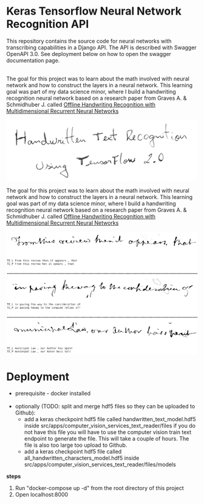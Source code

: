 # Keras Tensorflow Neural Network Recognition API

This repository contains the source code for neural networks with transcribing capabilities in a Django API. The API is described with Swagger OpenAPI 3.0. See deployment below on how to open the swagger documentation page. </br></br>

The goal for this project was to learn about the math involved with neural network and how to construct the layers in a neural network. This learning goal was part of my data science minor, where I build a handwriting recognition neural network based on a research paper from Graves A. & Schmidhuber J. called <a href='https://people.idsia.ch/~juergen/nips2009.pdf' target='_blank'>Offline Handwriting Recognition with Multidimensional Recurrent Neural Networks </a>

<img src="https://github.com/JeroenMBooij/Transcribing_Neural_Networks/blob/main/images/htr.png"></img>

The goal for this project was to learn about the math involved with neural network and how to construct the layers in a neural network. This learning goal was part of my data science minor, where I build a handwriting recognition neural network based on a research paper from Graves A. & Schmidhuber J. called <a href='https://people.idsia.ch/~juergen/nips2009.pdf' target='_blank'>Offline Handwriting Recognition with Multidimensional Recurrent Neural Networks </a>

<img src="https://github.com/JeroenMBooij/Transcribing_Neural_Networks/blob/main/images/htr%20results.png"></img>

<h1>Deployment </h1>

* prerequisite - docker installed <br/><br/>
* optionally (TODO: split and merge hdf5 files so they can be uploaded to Github): <br/>
  * add a keras checkpoint hdf5 file called handwritten_text_model.hdf5 inside src/apps/computer_vision_services_text_reader/files if you do not have this file you will have to use the computer vision train text endpoint to generate the file. This will take a couple of hours. The file is also too large too upload to Github. <br/>
  * add a keras checkpoint hdf5 file called all_handwritten_characters_model.hdf5 inside src/apps/computer_vision_services_text_reader/files/models

<b>steps </b>

<ol>
  <li>Run "docker-compose up -d" from the root directory of this project</li>
  <li>Open localhost:8000</li>
 </ol>
</br>
